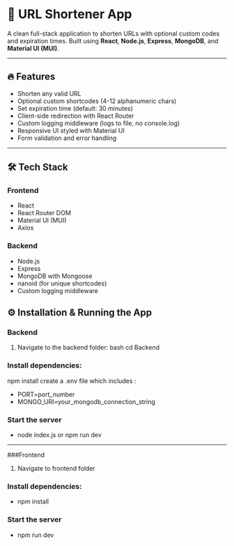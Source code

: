 # 🚀 URL Shortener App

A clean full-stack application to shorten URLs with optional custom codes and expiration times. Built using **React**, **Node.js**, **Express**, **MongoDB**, and **Material UI (MUI)**.

---

## 🔥 Features

- Shorten any valid URL  
- Optional custom shortcodes (4-12 alphanumeric chars)  
- Set expiration time (default: 30 minutes)  
- Client-side redirection with React Router  
- Custom logging middleware (logs to file, no console.log)  
- Responsive UI styled with Material UI  
- Form validation and error handling  

---

## 🛠 Tech Stack

### Frontend

- React  
- React Router DOM  
- Material UI (MUI)  
- Axios  

### Backend

- Node.js  
- Express  
- MongoDB with Mongoose  
- nanoid (for unique shortcodes)  
- Custom logging middleware  

## ⚙️ Installation & Running the App

### Backend

1. Navigate to the backend folder:
bash
cd Backend
### Install dependencies:
npm install
create a .env file which includes :

  - PORT=port_number  
  - MONGO_URI=your_mongodb_connection_string

### Start the server
  - node index.js or npm run dev
----
###Frontend

1. Navigate to frontend folder
### Install dependencies:
  - npm install
### Start the server
  - npm run dev

